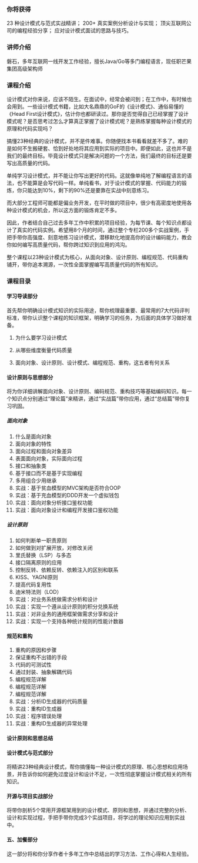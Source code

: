 ### 你将获得
23 种设计模式与范式实战精讲；
200+ 真实案例分析设计与实现；
顶尖互联网公司的编程经验分享；
应对设计模式面试的思路与技巧。

### 讲师介绍

磐石，多年互联网一线开发工作经验，擅长Java/Go等多门编程语言，现任职芒果集团高级架构师

### 课程介绍
设计模式对你来说，应该不陌生。在面试中，经常会被问到；在工作中，有时候也会用到。一些设计模式书籍，比如大名鼎鼎的GoF的《设计模式》、通俗易懂的《Head First设计模式》，估计你也都研读过。那你是否觉得自己已经掌握了设计模式呢？是否思考过怎么才算真正掌握了设计模式呢？是熟练掌握每种设计模式的原理和代码实现吗？

搞懂23种经典的设计模式，并不是件难事。你随便找本书看看就差不多了。难的是如何不生搬硬套、恰到好处地将其应用到实际的项目中。即便如此，这也并不是我们的最终目标。毕竟设计模式只是解决问题的一个方法，我们最终的目标还是要写出高质量的代码。

单纯学习设计模式，并不能让你写出更好的代码。这就像单纯地了解编程语言的语法，也不能算是会写代码一样。单纯看书，对于设计模式的掌握、代码能力的锻炼，你只能达到10%，剩下的90%还是要靠在实战中刻意练习。

而大部分工程师可能都是偏业务开发，在平时做的项目中，很少有高密度地使用各种设计模式的机会，所以这方面的锻炼肯定不多。

因此，作者结合自己过去多年工作中积累的项目经验，为每节课、每个知识点都设计了真实的代码实例。希望用8个月的时间，通过整个专栏200多个实战案例，手把手带你高强度、刻意地练习设计模式，潜移默化地提高你的设计编码能力，教会你如何编写高质量代码，帮你跨过知识到应用的鸿沟。

整个课程以23种设计模式为核心，从面向对象、设计原则、编程规范、代码重构铺开，带你追本溯源，一次性全面掌握编写高质量代码的所有知识。

### 课程目录

#### 学习导读部分
首先帮你明确设计模式知识的实际用途，帮你梳理最重要、最常用的7大代码评判标准，带你认识整个课程的知识框架，明确学习的任务，为后面的具体学习做好准备。

1. 为什么要学习设计模式

2. 从哪些维度衡量代码质量

3. 面向对象、设计原则、设计模式、编程规范、重构，这五者有何关系
#### 设计原则与思想部分
将为你详细讲解面向对象、设计原则、编码规范、重构技巧等基础编码知识。每一个知识点分别通过“理论篇”来精讲，通过“实战篇”带你应用，通过“总结篇”带你复习巩固。
##### 面向对象
1. 什么是面向对象
2. 面向对象的特性
3. 面向过程和面向对象差异
4. 表面面向对象，实际面向过程
5. 接口和抽象类
6. 基于接口而不是基于实现编程
7. 多用组合少用继承
8. 实战：基于贫血模型的MVC架构是否符合OOP
9. 实战：基于充血模型的DDD开发一个虚拟钱包
10. 实战：面向对象分析接口鉴权功能
11. 实战：面向对象设计和编程开发接口鉴权功能
##### 设计原则

1. 如何判断单一职责原则
2. 如何做到对扩展开放，对修改关闭
3. 里氏替换（LSP）与多态
4. 接口隔离原则的应用
5. 控制反转、依赖反转、依赖注入的区别和联系
6. KISS、YAGNI原则
7. 提高代码复用性
8. 迪米特法则（LOD）
9. 实战：对业务系统做需求分析和设计
10. 实战：实现一个遵从设计原则的积分兑换系统
11. 实战：对非业务的通用框架做需求分享和设计
12. 实战：实现一个支持各种统计规则的性能计数器

#### 规范和重构

1. 重构的原因和步骤
2. 保证重构不出错的手段
3. 代码的可测试性
4. 通过封装、抽象解耦代码
5. 编程规范详解
6. 编程规范详解
7. 编程规范详解
8. 实战：分析ID生成器的代码质量
9. 实战：重构ID生成器
10. 实战：程序错误处理
11. 实战：重构ID生成器的异常处理

#### 设计原则和思想总结



#### 设计模式与范式部分
将精讲23种经典设计模式，帮你搞懂每一种设计模式的原理、核心思想和应用场景，并告诉你如何避免过度设计和设计不足，一次性彻底掌握设计模式相关的所有知识。

#### 开源与项目实战部分
将带你剖析5个常用开源框架用到的设计模式、原则和思想，并通过完整的分析、设计和实现过程，手把手带你完成3个实战项目，将学过的理论知识应用到实战中。

#### 五、加餐部分
这一部分将和你分享作者十多年工作中总结出的学习方法、工作心得和人生经验。